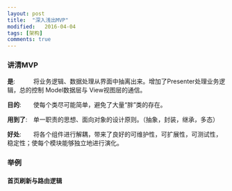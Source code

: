 ```yaml
---
layout: post
title:  "深入浅出MVP"
modified:   2016-04-04
tags: [架构]
comments: true
---
```


### 讲清MVP

__是__:　　　将业务逻辑、数据处理从界面中抽离出来。增加了Presenter处理业务逻辑，总的控制 Model数据层与 View视图层的通信。

__目的__:　　使每个类尽可能简单，避免了大量“胖”类的存在。

__用到了__:　单一职责的思想、面向对象的设计原则。（抽象，封装，继承，多态）

__好处__:　　将各个组件进行解耦，带来了良好的可维护性，可扩展性，可测试性，稳定性；使每个模块能够独立地进行演化。

### 举例

#### 首页刷新与路由逻辑

